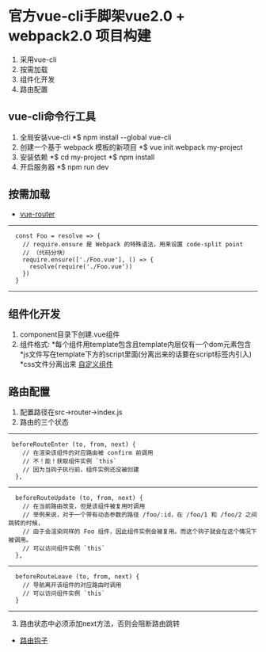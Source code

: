 # 官方vue-cli手脚架vue2.0 + webpack2.0 项目构建
1. 采用vue-cli
2. 按需加载
3. 组件化开发
4. 路由配置
## vue-cli命令行工具
1. 全局安装vue-cli
    *$ npm install --global vue-cli
2. 创建一个基于 webpack 模板的新项目
    *$ vue init webpack my-project
3. 安装依赖
    *$ cd my-project
    *$ npm install
4. 开启服务器
    *$ npm run dev
## 按需加载
* [vue-router](https://router.vuejs.org/zh-cn/advanced/lazy-loading.html)
***
      const Foo = resolve => {
        // require.ensure 是 Webpack 的特殊语法，用来设置 code-split point
        // （代码分块）
        require.ensure(['./Foo.vue'], () => {
          resolve(require('./Foo.vue'))
        })
      }
***
## 组件化开发
1. component目录下创建.vue组件
2. 组件格式: 
    *每个组件用template包含且template内层仅有一个dom元素包含
    *js文件写在template下方的script里面(分离出来的话要在script标签内引入)
    *css文件分离出来
[自定义组件](https://cn.vuejs.org/v2/guide/single-file-components.html)
## 路由配置
1. 配置路径在src->router->index.js
2. 路由的三个状态 
***
     beforeRouteEnter (to, from, next) {
        // 在渲染该组件的对应路由被 confirm 前调用
        // 不！能！获取组件实例 `this`
        // 因为当钩子执行前，组件实例还没被创建
      },
***
      beforeRouteUpdate (to, from, next) {
        // 在当前路由改变，但是该组件被复用时调用
        // 举例来说，对于一个带有动态参数的路径 /foo/:id，在 /foo/1 和 /foo/2 之间跳转的时候，
        // 由于会渲染同样的 Foo 组件，因此组件实例会被复用。而这个钩子就会在这个情况下被调用。
        // 可以访问组件实例 `this`
      },
 ***
      beforeRouteLeave (to, from, next) {
        // 导航离开该组件的对应路由时调用
        // 可以访问组件实例 `this`
      }
 ***
3. 路由状态中必须添加next方法，否则会阻断路由跳转

* [路由钩子](https://router.vuejs.org/zh-cn/advanced/navigation-guards.html)
